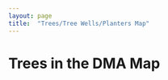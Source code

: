 ```yaml
---
layout: page
title:  "Trees/Tree Wells/Planters Map"
---
```


# Trees in the DMA Map




















